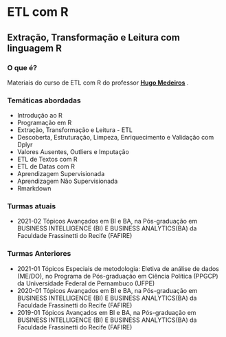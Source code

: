 # ETL com R
## Extração, Transformação e Leitura com linguagem R 

### O que é?
Materiais do curso de ETL com R do professor <a href="https://www.linkedin.com/in/hugoavmedeiros/" target="_blank"><b>Hugo Medeiros</b></a> . 

### Temáticas abordadas
* Introdução ao R
* Programação em R
* Extração, Transformação e Leitura - ETL
* Descoberta, Estruturação, Limpeza, Enriquecimento e Validação com Dplyr
* Valores Ausentes, Outliers e Imputação
* ETL de Textos com R
* ETL de Datas com R
* Aprendizagem Supervisionada
* Aprendizagem Não Supervisionada
* Rmarkdown

### Turmas atuais

* 2021-02 Tópicos Avançados em BI e BA, na Pós-graduação em BUSINESS INTELLIGENCE (BI) E BUSINESS ANALYTICS(BA) da Faculdade Frassinetti do Recife (FAFIRE)

### Turmas Anteriores
* 2021-01 Tópicos Especiais de metodologia: Eletiva de análise de dados (ME/DO), no Programa de Pós-graduação em Ciência Política (PPGCP) da Universidade Federal de Pernambuco (UFPE)
* 2020-01 Tópicos Avançados em BI e BA, na Pós-graduação em BUSINESS INTELLIGENCE (BI) E BUSINESS ANALYTICS(BA) da Faculdade Frassinetti do Recife (FAFIRE)
* 2019-01 Tópicos Avançados em BI e BA, na Pós-graduação em BUSINESS INTELLIGENCE (BI) E BUSINESS ANALYTICS(BA) da Faculdade Frassinetti do Recife (FAFIRE)
